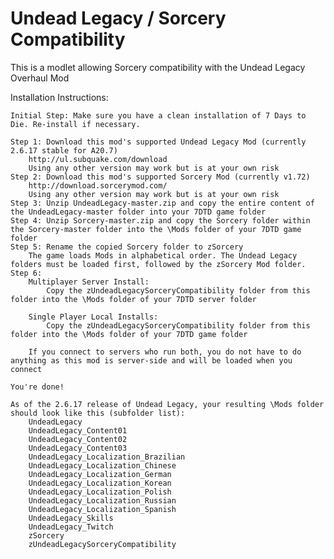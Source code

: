 # Undead Legacy / Sorcery Compatibility
This is a modlet allowing Sorcery compatibility with the Undead Legacy Overhaul Mod

Installation Instructions:

	Initial Step: Make sure you have a clean installation of 7 Days to Die. Re-install if necessary.

	Step 1: Download this mod's supported Undead Legacy Mod (currently 2.6.17 stable for A20.7)
		http://ul.subquake.com/download
		Using any other version may work but is at your own risk
	Step 2: Download this mod's supported Sorcery Mod (currently v1.72)
		http://download.sorcerymod.com/
		Using any other version may work but is at your own risk
	Step 3: Unzip UndeadLegacy-master.zip and copy the entire content of the UndeadLegacy-master folder into your 7DTD game folder
	Step 4: Unzip Sorcery-master.zip and copy the Sorcery folder within the Sorcery-master folder into the \Mods folder of your 7DTD game folder
	Step 5: Rename the copied Sorcery folder to zSorcery
		The game loads Mods in alphabetical order. The Undead Legacy folders must be loaded first, followed by the zSorcery Mod folder.
	Step 6: 
		Multiplayer Server Install:
			Copy the zUndeadLegacySorceryCompatibility folder from this folder into the \Mods folder of your 7DTD server folder

		Single Player Local Installs:
			Copy the zUndeadLegacySorceryCompatibility folder from this folder into the \Mods folder of your 7DTD game folder

		If you connect to servers who run both, you do not have to do anything as this mod is server-side and will be loaded when you connect

	You're done!

	As of the 2.6.17 release of Undead Legacy, your resulting \Mods folder should look like this (subfolder list):
		UndeadLegacy
		UndeadLegacy_Content01
		UndeadLegacy_Content02
		UndeadLegacy_Content03
  		UndeadLegacy_Localization_Brazilian
    	UndeadLegacy_Localization_Chinese
      	UndeadLegacy_Localization_German
		UndeadLegacy_Localization_Korean
  		UndeadLegacy_Localization_Polish
    	UndeadLegacy_Localization_Russian
      	UndeadLegacy_Localization_Spanish
		UndeadLegacy_Skills
		UndeadLegacy_Twitch
		zSorcery
		zUndeadLegacySorceryCompatibility
